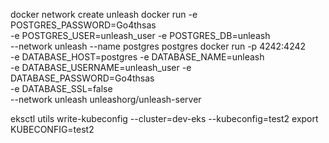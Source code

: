 docker network create unleash
docker run -e POSTGRES_PASSWORD=Go4thsas \
  -e POSTGRES_USER=unleash_user -e POSTGRES_DB=unleash \
  --network unleash --name postgres postgres
docker run -p 4242:4242 \
  -e DATABASE_HOST=postgres -e DATABASE_NAME=unleash \
  -e DATABASE_USERNAME=unleash_user -e DATABASE_PASSWORD=Go4thsas \
  -e DATABASE_SSL=false \
  --network unleash unleashorg/unleash-server



eksctl utils write-kubeconfig --cluster=dev-eks --kubeconfig=test2
export KUBECONFIG=test2
